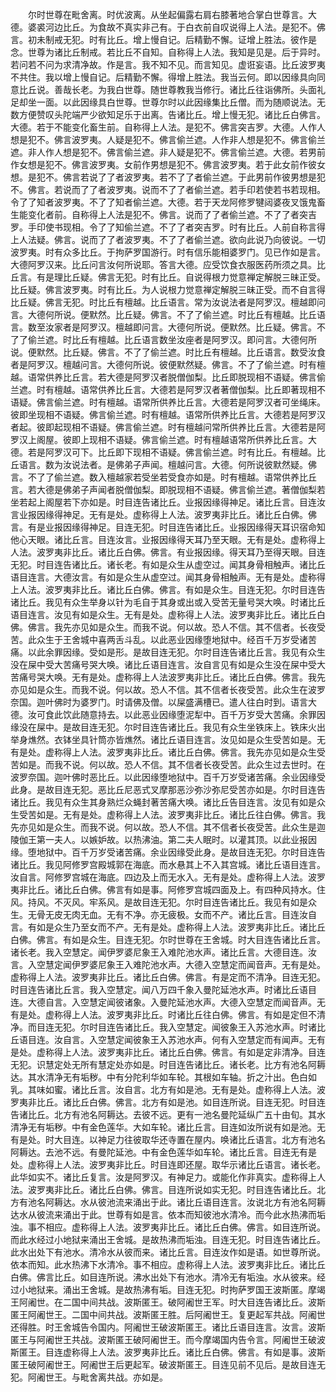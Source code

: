 <!-- { "loadSidebar": true } -->
　　尔时世尊在毗舍离。时优波离。从坐起偏露右肩右膝著地合掌白世尊言。大德。婆裘河边比丘。为食故不真实非己有。于白衣前自叹说得上人法。是犯不。佛言。初未制戒无犯。时有比丘。增上慢自记。后精勤不懈。证增上胜法。彼作是念。世尊为诸比丘制戒。若比丘不自知。自称得上人法。我知是见是。后于异时。若问若不问为求清净故。作是言。我不知不见。而言知见。虚诳妄语。比丘波罗夷不共住。我以增上慢自记。后精勤不懈。得增上胜法。我当云何。即以因缘具向同意比丘说。善哉长老。为我白世尊。随世尊教我当修行。诸比丘往诣佛所。头面礼足却坐一面。以此因缘具白世尊。世尊尔时以此因缘集比丘僧。而为随顺说法。无数方便赞叹头陀端严少欲知足乐于出离。告诸比丘。增上慢无犯。诸比丘白佛言。大德。若于不能变化畜生前。自称得上人法。是犯不。佛言突吉罗。大德。人作人想是犯不。佛言波罗夷。人疑是犯不。佛言偷兰遮。人作非人想是犯不。佛言偷兰遮。非人作人想是犯不。佛言偷兰遮。非人疑是犯不。佛言偷兰遮。大德。若男前作女想是犯不。佛言波罗夷。女前作男想是犯不。佛言波罗夷。若于此女前作彼女想。是犯不。佛言若说了了者波罗夷。若不了了者偷兰遮。于此男前作彼男想是犯不。佛言。若说而了了者波罗夷。说而不了了者偷兰遮。若手印若使若书若现相。令了了知者波罗夷。不了了知者偷兰遮。大德。若于天龙阿修罗犍闼婆夜叉饿鬼畜生能变化者前。自称得上人法是犯不。佛言。说而了了者偷兰遮。不了了者突吉罗。手印使书现相。令了了知偷兰遮。不了了者突吉罗。时有比丘。人前自称言得上人法疑。佛言。说而了了者波罗夷。不了了者偷兰遮。欲向此说乃向彼说。一切波罗夷。时有众多比丘。于拘萨罗国游行。时有信乐能相婆罗门。见已作如是言。大德阿罗汉来。比丘问言汝何所说耶。答言大德。应受饮食衣服医药所须之具。比丘言。有是理比丘疑。佛言无犯。时有比丘。自说得根力觉意禅定解脱三昧正受。比丘疑。佛言波罗夷。时有比丘。为人说根力觉意禅定解脱三昧正受。而不自言得比丘疑。佛言无犯。时比丘有檀越。比丘语言。常为汝说法者是阿罗汉。檀越即问言。大德何所说。便默然。比丘疑。佛言。不了了偷兰遮。时比丘有檀越。比丘语言。数至汝家者是阿罗汉。檀越即问言。大德何所说。便默然。比丘疑。佛言。不了了偷兰遮。时比丘有檀越。比丘语言数坐汝座者是阿罗汉。即问言。大德何所说。便默然。比丘疑。佛言。不了了偷兰遮。时比丘有檀越。比丘语言。数受汝食者是阿罗汉。檀越问言。大德何所说。彼便默然疑。佛言。不了了偷兰遮。时有檀越。语常供养比丘言。若大德是阿罗汉者脱僧伽梨。比丘即脱现相不语疑。佛言偷兰遮。时有檀越。语常供养比丘言。大德若是阿罗汉者著僧伽梨。比丘即著现相不语疑。佛言偷兰遮。时有檀越。语常所供养比丘言。大德若是阿罗汉者可坐绳床。彼即坐现相不语疑。佛言偷兰遮。时有檀越。语常所供养比丘言。大德若是阿罗汉者起。彼即起现相不语疑。佛言偷兰遮。时有檀越问常所供养比丘言。大德若是阿罗汉上阁屋。彼即上现相不语疑。佛言偷兰遮。时有檀越语常所供养比丘言。大德。若是阿罗汉可下。比丘即下现相不语疑。佛言偷兰遮。时有比丘。有檀越。比丘语言。数为汝说法者。是佛弟子声闻。檀越问言。大德。何所说彼默然疑。佛言。不了了偷兰遮。数入檀越家若受坐若受食亦如是。时有檀越。语常供养比丘言。若大德是佛弟子声闻者脱僧伽梨。即脱现相不语疑。佛言偷兰遮。著僧伽梨若坐若起上阁屋若下亦如是。时目连告诸比丘。业报因缘得神足。诸比丘言。目连汝言业报因缘得神足。无有是处。虚称得上人法。波罗夷非比丘。诸比丘白佛。佛言。有是业报因缘得神足。目连无犯。时目连告诸比丘。业报因缘得天耳识宿命知他心天眼。诸比丘言。目连汝言。业报因缘得天耳乃至天眼。无有是处。虚称得上人法。波罗夷非比丘。诸比丘白佛。佛言。有业报因缘。得天耳乃至得天眼。目连无犯。时目连告诸比丘。诸长老。有如是众生从虚空过。闻其身骨相触声。诸比丘语目连言。大德汝言。有如是众生从虚空过。闻其身骨相触声。无有是处。虚称得上人法。波罗夷非比丘。诸比丘白佛。佛言。有如是众生。目连无犯。尔时目连告诸比丘。我见有众生举身以针为毛自于其身或出或入受苦无量号哭大唤。时诸比丘语目连言。汝见有如是众生。无有是处。虚称得上人法。波罗夷非比丘。诸比丘白佛。佛言。我先亦见如是众生。而我不说。何以故。恐人不信。其不信者。长夜受苦。此众生于王舍城中喜两舌斗乱。以此恶业因缘堕地狱中。经百千万岁受诸苦痛。以此余罪因缘。受如是形。是故目连无犯。尔时目连告诸比丘言。我见有众生没在屎中受大苦痛号哭大唤。诸比丘语目连言。汝自言见有如是众生没在屎中受大苦痛号哭大唤。无有是处。虚称得上人法波罗夷非比丘。诸比丘白佛。佛言。我先亦见如是众生。而我不说。何以故。恐人不信。其不信者长夜受苦。此众生在波罗奈国。迦叶佛时为婆罗门。时请佛及僧。以屎盛满槽已。遣人往白时到。语言大德。汝可食此饮此随意持去。以此恶业因缘堕泥犁中。百千万岁受大苦痛。余罪因缘没在屎中。是故目连无犯。尔时目连告诸比丘。我见有众生坐铁床上。铁床火出举身燋然。衣钵坐具针筒亦皆燋然。诸比丘语目连言。汝见如是众生受苦如是。无有是处。虚称得上人法。波罗夷非比丘。诸比丘白佛。佛言。我先亦见如是众生受苦如是。而我不说。何以故。恐人不信。其不信者长夜受苦。此众生过去世时。在波罗奈国。迦叶佛时恶比丘。以此因缘堕地狱中。百千万岁受诸苦痛。余业因缘受此身。是故目连无犯。恶比丘尼恶式叉摩那恶沙弥沙弥尼受苦亦如是。尔时目连告诸比丘。我见有众生其身熟烂众蝇封著苦痛大唤。诸比丘告目连言。汝见有如是众生受苦如是。无有是处。虚称得上人法。波罗夷非比丘。诸比丘往白佛。佛言。我先亦见如是众生。而我不说。何以故。恐人不信。其不信者长夜受苦。此众生是迦陵伽王第一夫人。以嫉妒故。以热沸油。第二夫人眠时。以灌其顶。以此业报因缘。堕地狱中。百千万岁受诸苦痛。余业因缘受此身。是故目连无犯。尔时目连告诸比丘。我见阿修罗宫殿城郭在海底。而水悬其上不入其宫城。诸比丘语目连言。汝自言。阿修罗宫城在海底。四边及上而无水入。无有是处。虚称得上人法。波罗夷非比丘。诸比丘白佛。佛言有如是事。阿修罗宫城四面及上。有四种风持水。住风。持风。不灭风。牢系风。是故目连无犯。尔时目连告诸比丘。我见有如是众生。无骨无皮无肉无血。无有不净。亦无疲极。女而不产。诸比丘言。目连汝自言。有如是众生乃至女而不产。无有是处。虚称得上人法。波罗夷非比丘。诸比丘白佛。佛言。有如是众生。目连无犯。尔时世尊在王舍城。时大目连告诸比丘言。诸长老。我入空慧定。闻伊罗婆尼象王入难陀池水声。诸比丘言。大德目连。汝言。入空慧定闻伊罗婆尼象王入难陀池水声。大德入空慧定而闻音声。无有是处。虚称得上人法。波罗夷非比丘。诸比丘白佛。佛言。有是定而不清净。目连无犯。时目连告诸比丘言。我入空慧定。闻八万四千象入曼陀延池水声。时诸比丘语目连。大德自言。入空慧定闻彼诸象。入曼陀延池水声。大德入空慧定而闻音声。无有是处。虚称得上人法。波罗夷非比丘。时诸比丘往白佛。佛言。有如是定但不清净。而目连无犯。尔时目连告诸比丘。我入空慧定。闻彼象王入苏池水声。时诸比丘语目连。汝自言。入空慧定闻彼象王入苏池水声。何有入空慧定而有闻声。无有是处。虚称得上人法。波罗夷非比丘。诸比丘白佛。佛言。有如是定非清净。目连无犯。识慧定处无所有慧定处亦如是。时目连告诸比丘。诸长老。比方有池名阿耨达。其水清净无有垢秽。中有分陀利华如车轮。其根如车轴。折之汁出。色白如乳。其味如蜜。诸比丘言。汝自言。北方有如是池。无有是处。虚称得上人法。波罗夷非比丘。诸比丘白佛。佛言。北方有如是池。如目连所说。目连无犯。时目连告诸比丘。北方有池名阿耨达。去彼不远。更有一池名曼陀延纵广五十由旬。其水清净无有垢秽。中有金色莲华。大如车轮。诸比丘言。目连如汝所说有如是池。无有是处。时大目连。以神足力往彼取华还寺置在屋内。唤诸比丘语言。北方有池名阿耨达。去池不远。有曼陀延池。中有金色莲华如车轮。诸比丘言。目连无有是处。虚称得上人法。波罗夷非比丘。时目连即还屋。取华示诸比丘语言。诸长老。此华如实不。诸比丘复言。汝是阿罗汉。有神足力。或能化作非真实。虚称得上人法。波罗夷非比丘。诸比丘白佛。佛言。目连所说如实无犯。时目连告诸比丘。北方有池名阿耨达。水从彼池流来涌出于此。诸比丘语目连言。汝说北方有池名阿耨达水从彼流来涌出于此。世尊有如是言。依本而知彼池水清冷。而今此水热沸而垢浊。事不相应。虚称得上人法。波罗夷非比丘。诸比丘白佛。佛言。如目连所说。而此水经过小地狱来涌出王舍城。是故热沸而垢浊。目连无犯。时目连告诸比丘。此水出处下有池水。清冷水从彼而来。诸比丘言。目连汝作如是语。如世尊所说。依本而知。此水热沸下水清冷。事不相应。虚称得上人法。波罗夷非比丘。诸比丘白佛。佛言比丘。如目连所说。沸水出处下有池水。清冷无有垢浊。水从彼来。经过小地狱来。涌出王舍城。是故热沸有垢。目连无犯。时拘萨罗国王波斯匿。摩竭王阿阇世。在二国中间共战。波斯匿王。破阿阇世王军。时大目连告诸比丘。波斯匿王阿阇世王。二国中间共战。波斯匿王胜。后阿阇世王。复更起军共战。阿阇世还得胜。时王舍城告令国内。阿阇世王破波斯匿王。诸比丘语目连言。汝言。波斯匿王与阿阇世王共战。波斯匿王破阿阇世王。而今摩竭国内告令言。阿阇世王破波斯匿王。目连虚称得上人法。波罗夷非比丘。诸比丘白佛。佛言。有如是事。波斯匿王破阿阇世王。阿阇世王后更起军。破波斯匿王。目连见前不见后。是故目连无犯。阿阇世王。与毗舍离共战。亦如是。
